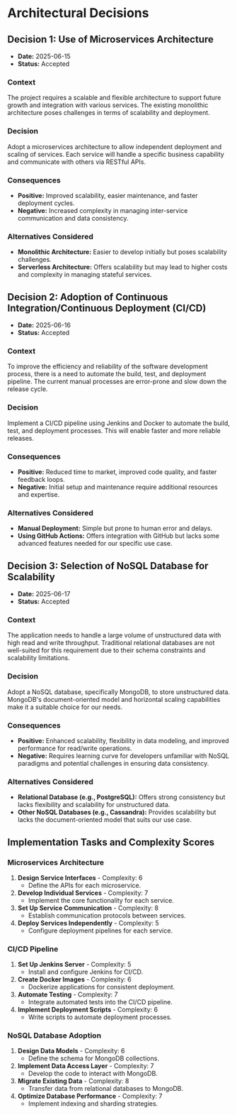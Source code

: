 # Architectural Decisions

## Decision 1: Use of Microservices Architecture
- **Date:** 2025-06-15
- **Status:** Accepted

### Context
The project requires a scalable and flexible architecture to support future growth and integration with various services. The existing monolithic architecture poses challenges in terms of scalability and deployment.

### Decision
Adopt a microservices architecture to allow independent deployment and scaling of services. Each service will handle a specific business capability and communicate with others via RESTful APIs.

### Consequences
- **Positive:** Improved scalability, easier maintenance, and faster deployment cycles.
- **Negative:** Increased complexity in managing inter-service communication and data consistency.

### Alternatives Considered
- **Monolithic Architecture:** Easier to develop initially but poses scalability challenges.
- **Serverless Architecture:** Offers scalability but may lead to higher costs and complexity in managing stateful services.

## Decision 2: Adoption of Continuous Integration/Continuous Deployment (CI/CD)
- **Date:** 2025-06-16
- **Status:** Accepted

### Context
To improve the efficiency and reliability of the software development process, there is a need to automate the build, test, and deployment pipeline. The current manual processes are error-prone and slow down the release cycle.

### Decision
Implement a CI/CD pipeline using Jenkins and Docker to automate the build, test, and deployment processes. This will enable faster and more reliable releases.

### Consequences
- **Positive:** Reduced time to market, improved code quality, and faster feedback loops.
- **Negative:** Initial setup and maintenance require additional resources and expertise.

### Alternatives Considered
- **Manual Deployment:** Simple but prone to human error and delays.
- **Using GitHub Actions:** Offers integration with GitHub but lacks some advanced features needed for our specific use case.

## Decision 3: Selection of NoSQL Database for Scalability
- **Date:** 2025-06-17
- **Status:** Accepted

### Context
The application needs to handle a large volume of unstructured data with high read and write throughput. Traditional relational databases are not well-suited for this requirement due to their schema constraints and scalability limitations.

### Decision
Adopt a NoSQL database, specifically MongoDB, to store unstructured data. MongoDB's document-oriented model and horizontal scaling capabilities make it a suitable choice for our needs.

### Consequences
- **Positive:** Enhanced scalability, flexibility in data modeling, and improved performance for read/write operations.
- **Negative:** Requires learning curve for developers unfamiliar with NoSQL paradigms and potential challenges in ensuring data consistency.

### Alternatives Considered
- **Relational Database (e.g., PostgreSQL):** Offers strong consistency but lacks flexibility and scalability for unstructured data.
- **Other NoSQL Databases (e.g., Cassandra):** Provides scalability but lacks the document-oriented model that suits our use case.
## Implementation Tasks and Complexity Scores

### Microservices Architecture
1. **Design Service Interfaces** - Complexity: 6
   - Define the APIs for each microservice.
2. **Develop Individual Services** - Complexity: 7
   - Implement the core functionality for each service.
3. **Set Up Service Communication** - Complexity: 8
   - Establish communication protocols between services.
4. **Deploy Services Independently** - Complexity: 5
   - Configure deployment pipelines for each service.

### CI/CD Pipeline
1. **Set Up Jenkins Server** - Complexity: 5
   - Install and configure Jenkins for CI/CD.
2. **Create Docker Images** - Complexity: 6
   - Dockerize applications for consistent deployment.
3. **Automate Testing** - Complexity: 7
   - Integrate automated tests into the CI/CD pipeline.
4. **Implement Deployment Scripts** - Complexity: 6
   - Write scripts to automate deployment processes.

### NoSQL Database Adoption
1. **Design Data Models** - Complexity: 6
   - Define the schema for MongoDB collections.
2. **Implement Data Access Layer** - Complexity: 7
   - Develop the code to interact with MongoDB.
3. **Migrate Existing Data** - Complexity: 8
   - Transfer data from relational databases to MongoDB.
4. **Optimize Database Performance** - Complexity: 7
   - Implement indexing and sharding strategies.
